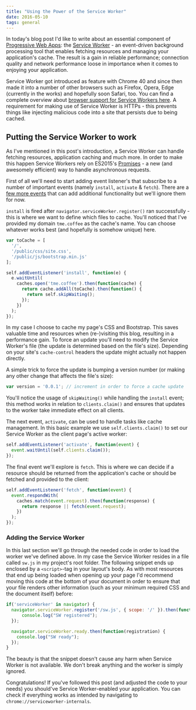 ```yaml
---
title: "Using the Power of the Service Worker"
date: 2016-05-10
tags: general
---
```


In today's blog post I'd like to write about an essential component of [Progressive Web Apps](http://developers.google.com/web/progressive-web-apps?hl=en): the [Service Worker](http://slightlyoff.github.io/ServiceWorker/spec/service_worker/) - an event-driven background processing tool that enables fetching resources and managing your application's cache. The result is a gain in reliable performance; connection quality and network performance loose in importance when it comes to enjoying your application.

<!-- more -->

Service Worker got introduced as feature with Chrome 40 and since then made it into a number of other browsers such as Firefox, Opera, Edge (currently in the works) and hopefully soon Safari, too. You can find a complete overview about [browser support for Service Workers here](http://jakearchibald.github.io/isserviceworkerready/). A requirement for making use of Service Worker is HTTPs - this prevents things like injecting malicious code into a site that persists due to being cached.

## Putting the Service Worker to work

As I've mentioned in this post's introduction, a Service Worker can handle fetching resources, application caching and much more. In order to make this happen Service Workers rely on ES2015's [Promises](http://developer.mozilla.org/en/docs/Web/JavaScript/Reference/Global_Objects/Promise#Description) - a new (and awesomely efficient) way to handle asynchronous requests.

First of all we'll need to start adding event listener's that subscribe to a number of important events (namely `install`, `activate` & `fetch`). There are a [few more events](http://developer.mozilla.org/en-US/docs/Web/API/Service_Worker_API/Using_Service_Workers#Basic_architecture) that can add additional functionality but we'll ignore them for now.

`install` is fired after `navigator.serviceWorker.register()` ran successfully - this is where we want to define which files to cache. You'll noticed that I've provided my domain `tme.coffee` as the cache's name. You can choose whatever works best (and hopefully is somehow unique) here.

~~~js
var toCache = [
  '/',
  '/public/css/site.css',
  '/public/js/bootstrap.min.js'
];

self.addEventListener('install', function(e) {
  e.waitUntil(
    caches.open('tme.coffee').then(function(cache) {
      return cache.addAll(toCache).then(function() {
        return self.skipWaiting();
      });
    })
  );
});
~~~

In my case I choose to cache my page's CSS and Bootstrap. This saves valuable time and resources when (re-)visiting this blog, resulting in a performance gain. To force an update you'll need to modify the Service Worker's file (the update is determined based on the file's size). Depending on your site's `cache-control` headers the update might actually not happen directly.

A simple trick to force the update is bumping a version number (or making any other change that affects the file's size):

~~~js
var version = '0.0.1'; // increment in order to force a cache update
~~~

You'll notice the usage of `skipWaiting()` while handling the `install` event; this method works in relation to `clients.claim()` and ensures that updates to the worker take immediate effect on all clients.

The next event, `activate`, can be used to handle tasks like cache management. In this basic example we use `self.clients.claim()` to set our Service Worker as the client page's active worker:

~~~js
self.addEventListener('activate', function(event) {
  event.waitUntil(self.clients.claim());
});
~~~

The final event we'll explore is `fetch`. This is where we can decide if a resource should be returned from the application's cache or should be fetched and provided to the client:

~~~js
self.addEventListener('fetch', function(event) {
  event.respondWith(
    caches.match(event.request).then(function(response) {
      return response || fetch(event.request);
    })
  );
});
~~~

### Adding the Service Worker

In this last section we'll go through the needed code in order to load the worker we've defined above. In my case the Service Worker resides in a file called `sw.js` in my project's root folder. The following snippet ends up enclosed by a `<script>`-tag in your layout's body. As with most resources that end up being loaded when opening up your page I'd recommend moving this code at the bottom of your document in order to ensure that your file renders other information (such as your minimum required CSS and the document itself) before:

~~~js
if('serviceWorker' in navigator) {
  navigator.serviceWorker.register('/sw.js', { scope: '/' }).then(function(registration) {
      console.log("SW registered");
  });

  navigator.serviceWorker.ready.then(function(registration) {
    console.log("SW ready");
  });
}
~~~

The beauty is that the snippet doesn't cause any harm when Service Worker is not available. We don't break anything and the worker is simply ignored.

Congratulations! If you've followed this post (and adjusted the code to your needs) you should've Service Worker-enabled your application. You can check if everything works as intended by navigating to `chrome://serviceworker-internals`.
